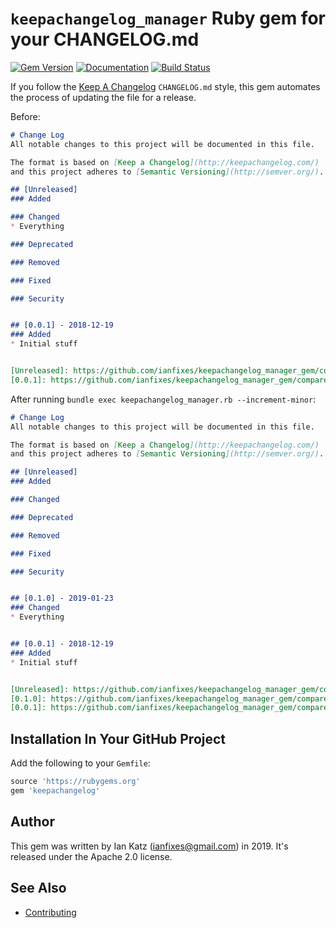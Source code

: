 
# `keepachangelog_manager` Ruby gem for your CHANGELOG.md
[![Gem Version](https://badge.fury.io/rb/keepachangelog_manager.svg)](https://rubygems.org/gems/keepachangelog_manager)
[![Documentation](http://img.shields.io/badge/docs-rdoc.info-blue.svg)](http://www.rubydoc.info/gems/keepachangelog_manager/0.0.1)
[![Build Status](http://badges.herokuapp.com/travis/ianfixes/keepachangelog_manager_gem?label=build&branch=master)](https://travis-ci.org/ianfixes/keepachangelog_manager_gem)

If you follow the [Keep A Changelog](http://keepachangelog.com) `CHANGELOG.md` style, this gem automates the process of updating the file for a release.

Before:
```markdown
# Change Log
All notable changes to this project will be documented in this file.

The format is based on [Keep a Changelog](http://keepachangelog.com/)
and this project adheres to [Semantic Versioning](http://semver.org/).

## [Unreleased]
### Added

### Changed
* Everything

### Deprecated

### Removed

### Fixed

### Security


## [0.0.1] - 2018-12-19
### Added
* Initial stuff


[Unreleased]: https://github.com/ianfixes/keepachangelog_manager_gem/compare/v0.0.1...HEAD
[0.0.1]: https://github.com/ianfixes/keepachangelog_manager_gem/compare/v0.0.0...v0.0.1
```

After running `bundle exec keepachangelog_manager.rb --increment-minor`:

```markdown
# Change Log
All notable changes to this project will be documented in this file.

The format is based on [Keep a Changelog](http://keepachangelog.com/)
and this project adheres to [Semantic Versioning](http://semver.org/).

## [Unreleased]
### Added

### Changed

### Deprecated

### Removed

### Fixed

### Security


## [0.1.0] - 2019-01-23
### Changed
* Everything


## [0.0.1] - 2018-12-19
### Added
* Initial stuff


[Unreleased]: https://github.com/ianfixes/keepachangelog_manager_gem/compare/v0.1.0...HEAD
[0.1.0]: https://github.com/ianfixes/keepachangelog_manager_gem/compare/v0.0.1...v0.1.0
[0.0.1]: https://github.com/ianfixes/keepachangelog_manager_gem/compare/v0.0.0...v0.0.1
```


## Installation In Your GitHub Project

Add the following to your `Gemfile`:

```ruby
source 'https://rubygems.org'
gem 'keepachangelog'
```

## Author

This gem was written by Ian Katz (ianfixes@gmail.com) in 2019.  It's released under the Apache 2.0 license.


## See Also

* [Contributing](CONTRIBUTING.md)
